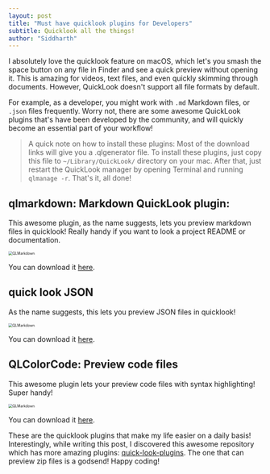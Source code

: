 ```yaml
---
layout: post
title: "Must have quicklook plugins for Developers"
subtitle: Quicklook all the things!
author: "Siddharth"
---
```


I absolutely love the quicklook feature on macOS, which let's you smash the space button on any file in Finder and see a quick preview without opening it. This is amazing for videos, text files, and even quickly skimming through documents. However, QuickLook doesn't support all file formats by default.

For example, as a developer, you might work with `.md` Markdown files, or `.json` files frequently. Worry not, there are some awesome QuickLook plugins that's have been developed by the community, and will quickly become an essential part of your workflow!

> A quick note on how to install these plugins: Most of the download links will give you a .qlgenerator file. To install these plugins, just copy this file to `~/Library/QuickLook/` directory on your mac. After that, just restart the QuickLook manager by opening Terminal and running `qlmanage -r`. That's it, all done! 

## qlmarkdown: Markdown QuickLook plugin:

This awesome plugin, as the name suggests, lets you preview markdown files in quicklook!  Really handy if you want to look a project README or documentation.

<img src="{{site.url}}/assets/posts/quicklook/markdown.png" alt="QLMarkdown" style="zoom:50%;" />

You can download it [here](https://github.com/toland/qlmarkdown).

## quick look JSON

As the name suggests, this lets you preview JSON files in quicklook!

<img src="{{site.url}}/assets/posts/quicklook/json.png" alt="QLMarkdown" style="zoom:50%;" />

You can download it [here](http://www.sagtau.com/quicklookjson.html).

## QLColorCode: Preview code files

This awesome plugin lets your preview code files with syntax highlighting! Super handy!

<img src="{{site.url}}/assets/posts/quicklook/syntax.png" alt="QLMarkdown" style="zoom:50%;" />

You can download it [here](https://github.com/anthonygelibert/QLColorCode).

These are the quicklook plugins that make my life easier on a daily basis! Interestingly, while writing this post, I discovered this awesome repository which has more amazing plugins: [quick-look-plugins](https://github.com/sindresorhus/quick-look-plugins). The one that can preview zip files is a godsend! Happy coding!